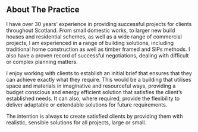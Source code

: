 About The Practice
------------------

I have over 30 years’ experience in providing successful projects for clients throughout Scotland. From small domestic works, to larger new build houses and residential schemes, as well as a wide range of commercial projects, I am experienced in a range of building solutions, including traditional home construction as well as timber framed and SIPs methods. I also have a proven record of successful negotiations, dealing with difficult or complex planning matters.

I enjoy working with clients to establish an initial brief that ensures that they can achieve exactly what they require. This would be a building that utilises space and materials in imaginative and resourceful ways, providing a budget conscious and energy efficient solution that satisfies the client’s established needs. It can also, where required, provide the flexibility to deliver adaptable or extendable solutions for future requirements.

The intention is always to create satisfied clients by providing them with realistic, sensible solutions for all projects, large or small.
